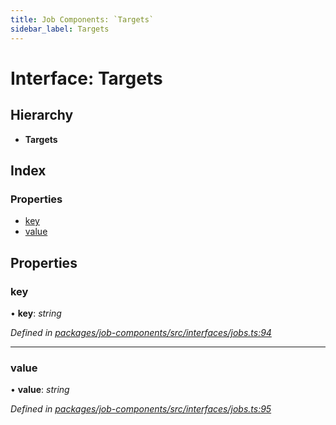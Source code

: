 ```yaml
---
title: Job Components: `Targets`
sidebar_label: Targets
---
```


# Interface: Targets

## Hierarchy

* **Targets**

## Index

### Properties

* [key](targets.md#key)
* [value](targets.md#value)

## Properties

###  key

• **key**: *string*

*Defined in [packages/job-components/src/interfaces/jobs.ts:94](https://github.com/terascope/teraslice/blob/78714a985/packages/job-components/src/interfaces/jobs.ts#L94)*

___

###  value

• **value**: *string*

*Defined in [packages/job-components/src/interfaces/jobs.ts:95](https://github.com/terascope/teraslice/blob/78714a985/packages/job-components/src/interfaces/jobs.ts#L95)*
